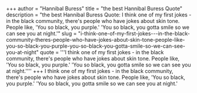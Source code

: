 +++
author = "Hannibal Buress"
title = "the best Hannibal Buress Quote"
description = "the best Hannibal Buress Quote: I think one of my first jokes - in the black community, there's people who have jokes about skin tone. People like, 'You so black, you purple.' 'You so black, you gotta smile so we can see you at night.'"
slug = "i-think-one-of-my-first-jokes---in-the-black-community-theres-people-who-have-jokes-about-skin-tone-people-like-you-so-black-you-purple-you-so-black-you-gotta-smile-so-we-can-see-you-at-night"
quote = '''I think one of my first jokes - in the black community, there's people who have jokes about skin tone. People like, 'You so black, you purple.' 'You so black, you gotta smile so we can see you at night.''''
+++
I think one of my first jokes - in the black community, there's people who have jokes about skin tone. People like, 'You so black, you purple.' 'You so black, you gotta smile so we can see you at night.'
